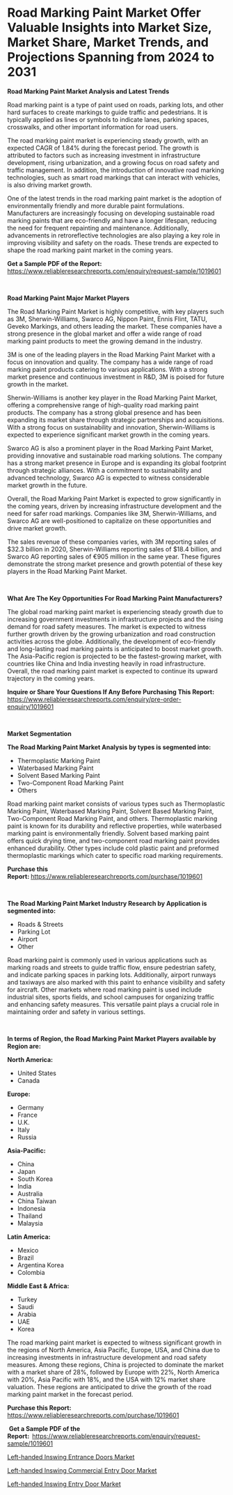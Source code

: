 <p><h1>Road Marking Paint Market Offer Valuable Insights into Market Size, Market Share, Market Trends, and Projections Spanning from 2024 to 2031</h1></p><p><strong>Road Marking Paint Market Analysis and Latest Trends</strong></p>
<p><p>Road marking paint is a type of paint used on roads, parking lots, and other hard surfaces to create markings to guide traffic and pedestrians. It is typically applied as lines or symbols to indicate lanes, parking spaces, crosswalks, and other important information for road users.</p><p>The road marking paint market is experiencing steady growth, with an expected CAGR of 1.84% during the forecast period. The growth is attributed to factors such as increasing investment in infrastructure development, rising urbanization, and a growing focus on road safety and traffic management. In addition, the introduction of innovative road marking technologies, such as smart road markings that can interact with vehicles, is also driving market growth.</p><p>One of the latest trends in the road marking paint market is the adoption of environmentally friendly and more durable paint formulations. Manufacturers are increasingly focusing on developing sustainable road marking paints that are eco-friendly and have a longer lifespan, reducing the need for frequent repainting and maintenance. Additionally, advancements in retroreflective technologies are also playing a key role in improving visibility and safety on the roads. These trends are expected to shape the road marking paint market in the coming years.</p></p>
<p><strong>Get a Sample PDF of the Report:&nbsp;</strong> <a href="https://www.reliableresearchreports.com/enquiry/request-sample/1019601">https://www.reliableresearchreports.com/enquiry/request-sample/1019601</a></p>
<p>&nbsp;</p>
<p><strong>Road Marking Paint Major Market Players</strong></p>
<p><p>The Road Marking Paint Market is highly competitive, with key players such as 3M, Sherwin-Williams, Swarco AG, Nippon Paint, Ennis Flint, TATU, Geveko Markings, and others leading the market. These companies have a strong presence in the global market and offer a wide range of road marking paint products to meet the growing demand in the industry.</p><p>3M is one of the leading players in the Road Marking Paint Market with a focus on innovation and quality. The company has a wide range of road marking paint products catering to various applications. With a strong market presence and continuous investment in R&D, 3M is poised for future growth in the market.</p><p>Sherwin-Williams is another key player in the Road Marking Paint Market, offering a comprehensive range of high-quality road marking paint products. The company has a strong global presence and has been expanding its market share through strategic partnerships and acquisitions. With a strong focus on sustainability and innovation, Sherwin-Williams is expected to experience significant market growth in the coming years.</p><p>Swarco AG is also a prominent player in the Road Marking Paint Market, providing innovative and sustainable road marking solutions. The company has a strong market presence in Europe and is expanding its global footprint through strategic alliances. With a commitment to sustainability and advanced technology, Swarco AG is expected to witness considerable market growth in the future.</p><p>Overall, the Road Marking Paint Market is expected to grow significantly in the coming years, driven by increasing infrastructure development and the need for safer road markings. Companies like 3M, Sherwin-Williams, and Swarco AG are well-positioned to capitalize on these opportunities and drive market growth.</p><p>The sales revenue of these companies varies, with 3M reporting sales of $32.3 billion in 2020, Sherwin-Williams reporting sales of $18.4 billion, and Swarco AG reporting sales of €905 million in the same year. These figures demonstrate the strong market presence and growth potential of these key players in the Road Marking Paint Market.</p></p>
<p>&nbsp;</p>
<p><strong>What Are The Key Opportunities For Road Marking Paint Manufacturers?</strong></p>
<p><p>The global road marking paint market is experiencing steady growth due to increasing government investments in infrastructure projects and the rising demand for road safety measures. The market is expected to witness further growth driven by the growing urbanization and road construction activities across the globe. Additionally, the development of eco-friendly and long-lasting road marking paints is anticipated to boost market growth. The Asia-Pacific region is projected to be the fastest-growing market, with countries like China and India investing heavily in road infrastructure. Overall, the road marking paint market is expected to continue its upward trajectory in the coming years.</p></p>
<p><strong>Inquire or Share Your Questions If Any Before Purchasing This Report:</strong> <a href="https://www.reliableresearchreports.com/enquiry/pre-order-enquiry/1019601">https://www.reliableresearchreports.com/enquiry/pre-order-enquiry/1019601</a></p>
<p>&nbsp;</p>
<p><strong>Market Segmentation</strong></p>
<p><strong>The Road Marking Paint Market Analysis by types is segmented into:</strong></p>
<p><ul><li>Thermoplastic Marking Paint</li><li>Waterbased Marking Paint</li><li>Solvent Based Marking Paint</li><li>Two-Component Road Marking Paint</li><li>Others</li></ul></p>
<p><p>Road marking paint market consists of various types such as Thermoplastic Marking Paint, Waterbased Marking Paint, Solvent Based Marking Paint, Two-Component Road Marking Paint, and others. Thermoplastic marking paint is known for its durability and reflective properties, while waterbased marking paint is environmentally friendly. Solvent based marking paint offers quick drying time, and two-component road marking paint provides enhanced durability. Other types include cold plastic paint and preformed thermoplastic markings which cater to specific road marking requirements.</p></p>
<p><strong>Purchase this Report:&nbsp;</strong><a href="https://www.reliableresearchreports.com/purchase/1019601">https://www.reliableresearchreports.com/purchase/1019601</a></p>
<p>&nbsp;</p>
<p><strong>The Road Marking Paint Market Industry Research by Application is segmented into:</strong></p>
<p><ul><li>Roads & Streets</li><li>Parking Lot</li><li>Airport</li><li>Other</li></ul></p>
<p><p>Road marking paint is commonly used in various applications such as marking roads and streets to guide traffic flow, ensure pedestrian safety, and indicate parking spaces in parking lots. Additionally, airport runways and taxiways are also marked with this paint to enhance visibility and safety for aircraft. Other markets where road marking paint is used include industrial sites, sports fields, and school campuses for organizing traffic and enhancing safety measures. This versatile paint plays a crucial role in maintaining order and safety in various settings.</p></p>
<p>&nbsp;</p>
<p><strong>In terms of Region, the Road Marking Paint Market Players available by Region are:</strong></p>
<p>
    <p> <strong> North America: </strong>
        <ul>
            <li>United States</li>
            <li>Canada</li>
        </ul>
        </p> 
    <p> <strong> Europe: </strong>
        <ul>
            <li>Germany</li>
            <li>France</li>
            <li>U.K.</li>
            <li>Italy</li>
            <li>Russia</li>
        </ul>
        </p> 
    <p> <strong> Asia-Pacific: </strong>
        <ul>
            <li>China</li>
            <li>Japan</li>
            <li>South Korea</li>
            <li>India</li>
            <li>Australia</li>
            <li>China Taiwan</li>
            <li>Indonesia</li>
            <li>Thailand</li>
            <li>Malaysia</li>
        </ul>
        </p> 
    <p> <strong> Latin America: </strong>
        <ul>
            <li>Mexico</li>
            <li>Brazil</li>
            <li>Argentina Korea</li>
            <li>Colombia</li>
        </ul>
        </p> 
    <p> <strong> Middle East & Africa: </strong>
        <ul>
            <li>Turkey</li>
            <li>Saudi</li>
            <li>Arabia</li>
            <li>UAE</li>
            <li>Korea</li>
        </ul>
    </p>
    </p>
<p><p>The road marking paint market is expected to witness significant growth in the regions of North America, Asia Pacific, Europe, USA, and China due to increasing investments in infrastructure development and road safety measures. Among these regions, China is projected to dominate the market with a market share of 28%, followed by Europe with 22%, North America with 20%, Asia Pacific with 18%, and the USA with 12% market share valuation. These regions are anticipated to drive the growth of the road marking paint market in the forecast period.</p></p>
<p><strong>Purchase this Report: </strong><a href="https://www.reliableresearchreports.com/purchase/1019601">https://www.reliableresearchreports.com/purchase/1019601</a></p>
<p>&nbsp;<strong>Get a Sample PDF of the Report:&nbsp;&nbsp;</strong><a href="https://www.reliableresearchreports.com/enquiry/request-sample/1019601">https://www.reliableresearchreports.com/enquiry/request-sample/1019601</a></p>
<p><strong></strong></p>
<p><p><a href="https://view.publitas.com/reportprime-1/left-handed-inswing-entrance-doors-market-research-report-provides-thorough-industry-overview-which-offers-an-in-depth-analysis-of-product-trends-and-new-market-divisions/">Left-handed Inswing Entrance Doors Market</a></p><p><a href="https://view.publitas.com/reportprime-1/left-handed-inswing-commercial-entry-door-market-size-2023-2030-global-industrial-analysis-key-geographical-regions-market-share-top-key-players-product-types-and-forecast-research-report/">Left-handed Inswing Commercial Entry Door Market</a></p><p><a href="https://view.publitas.com/reportprime-1/left-handed-inswing-entry-door-market-size-share-trends-analysis-report-by-application-regional-outlook-competitive-strategies-and-segment-forecasts-2023-2030/">Left-handed Inswing Entry Door Market</a></p></p>